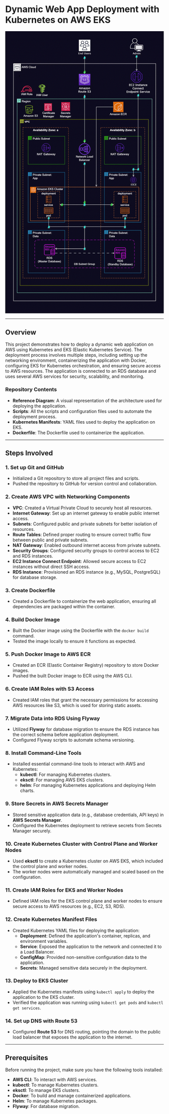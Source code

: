 
# Dynamic Web App Deployment with Kubernetes on AWS EKS

![Alt text](Host_a_Dynamic_Web_App_on_AWS_with_Kubernetes_and_Amazon_EKS.gif)

---


## Overview

This project demonstrates how to deploy a dynamic web application on AWS using Kubernetes and EKS (Elastic Kubernetes Service). The deployment process involves multiple steps, including setting up the networking environment, containerizing the application with Docker, configuring EKS for Kubernetes orchestration, and ensuring secure access to AWS resources. The application is connected to an RDS database and uses several AWS services for security, scalability, and monitoring.

### Repository Contents
- **Reference Diagram**: A visual representation of the architecture used for deploying the application.
- **Scripts**: All the scripts and configuration files used to automate the deployment process.
- **Kubernetes Manifests**: YAML files used to deploy the application on EKS.
- **Dockerfile**: The Dockerfile used to containerize the application.

---

## Steps Involved

### 1. Set up Git and GitHub
- Initialized a Git repository to store all project files and scripts.
- Pushed the repository to GitHub for version control and collaboration.

### 2. Create AWS VPC with Networking Components
- **VPC**: Created a Virtual Private Cloud to securely host all resources.
- **Internet Gateway**: Set up an internet gateway to enable public internet access.
- **Subnets**: Configured public and private subnets for better isolation of resources.
- **Route Tables**: Defined proper routing to ensure correct traffic flow between public and private subnets.
- **NAT Gateway**: Enabled outbound internet access from private subnets.
- **Security Groups**: Configured security groups to control access to EC2 and RDS instances.
- **EC2 Instance Connect Endpoint**: Allowed secure access to EC2 instances without direct SSH access.
- **RDS Instance**: Provisioned an RDS instance (e.g., MySQL, PostgreSQL) for database storage.

### 3. Create Dockerfile
- Created a Dockerfile to containerize the web application, ensuring all dependencies are packaged within the container.

### 4. Build Docker Image
- Built the Docker image using the Dockerfile with the `docker build` command.
- Tested the image locally to ensure it functions as expected.

### 5. Push Docker Image to AWS ECR
- Created an ECR (Elastic Container Registry) repository to store Docker images.
- Pushed the built Docker image to ECR using the AWS CLI.

### 6. Create IAM Roles with S3 Access
- Created IAM roles that grant the necessary permissions for accessing AWS resources like S3, which is used for storing static assets.

### 7. Migrate Data into RDS Using Flyway
- Utilized **Flyway** for database migration to ensure the RDS instance has the correct schema before application deployment.
- Configured Flyway scripts to automate schema versioning.

### 8. Install Command-Line Tools
- Installed essential command-line tools to interact with AWS and Kubernetes:
  - **kubectl**: For managing Kubernetes clusters.
  - **eksctl**: For managing AWS EKS clusters.
  - **helm**: For managing Kubernetes applications and deploying Helm charts.

### 9. Store Secrets in AWS Secrets Manager
- Stored sensitive application data (e.g., database credentials, API keys) in **AWS Secrets Manager**.
- Configured the Kubernetes deployment to retrieve secrets from Secrets Manager securely.

### 10. Create Kubernetes Cluster with Control Plane and Worker Nodes
- Used **eksctl** to create a Kubernetes cluster on AWS EKS, which included the control plane and worker nodes.
- The worker nodes were automatically managed and scaled based on the configuration.

### 11. Create IAM Roles for EKS and Worker Nodes
- Defined IAM roles for the EKS control plane and worker nodes to ensure secure access to AWS resources (e.g., EC2, S3, RDS).

### 12. Create Kubernetes Manifest Files
- Created Kubernetes YAML files for deploying the application:
  - **Deployment**: Defined the application's container, replicas, and environment variables.
  - **Service**: Exposed the application to the network and connected it to a Load Balancer.
  - **ConfigMap**: Provided non-sensitive configuration data to the application.
  - **Secrets**: Managed sensitive data securely in the deployment.

### 13. Deploy to EKS Cluster
- Applied the Kubernetes manifests using `kubectl apply` to deploy the application to the EKS cluster.
- Verified the application was running using `kubectl get pods` and `kubectl get services`.

### 14. Set up DNS with Route 53
- Configured **Route 53** for DNS routing, pointing the domain to the public load balancer that exposes the application to the internet.

---

## Prerequisites

Before running the project, make sure you have the following tools installed:
- **AWS CLI**: To interact with AWS services.
- **kubectl**: To manage Kubernetes clusters.
- **eksctl**: To manage EKS clusters.
- **Docker**: To build and manage containerized applications.
- **Helm**: To manage Kubernetes packages.
- **Flyway**: For database migration.




